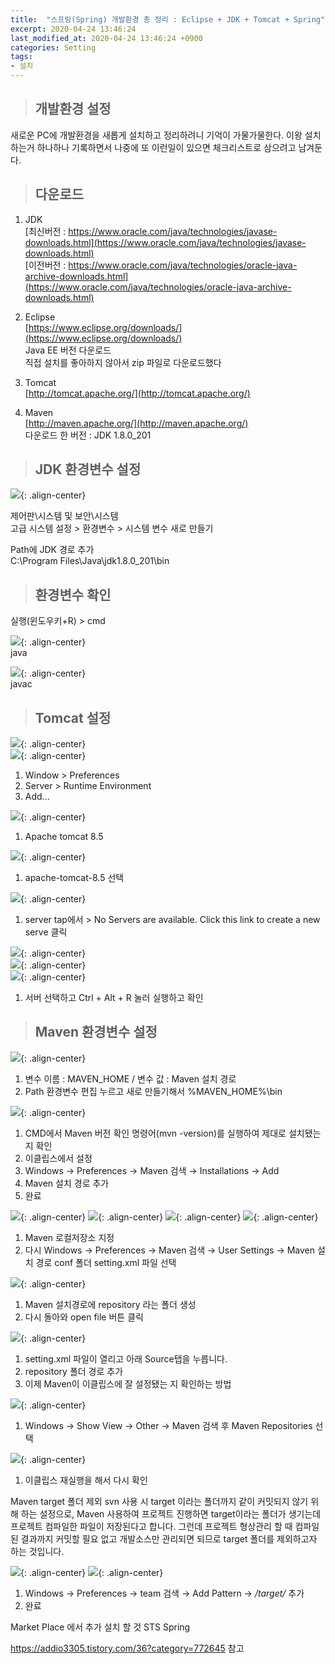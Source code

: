 ```yaml
---
title:  "스프링(Spring) 개발환경 총 정리 : Eclipse + JDK + Tomcat + Spring"
excerpt: 2020-04-24 13:46:24
last_modified_at: 2020-04-24 13:46:24 +0900
categories: Setting
tags:
- 설치
---
```


>## 개발환경 설정

새로운 PC에 개발환경을 새롭게 설치하고 정리하려니 기억이 가물가물한다.
이왕 설치하는거 하나하나 기록하면서 나중에 또 이런일이 있으면 체크리스트로 삼으려고 남겨둔다.


>## 다운로드

1. JDK  
  [최신버전 : https://www.oracle.com/java/technologies/javase-downloads.html](https://www.oracle.com/java/technologies/javase-downloads.html)  
  [이전버전 : https://www.oracle.com/java/technologies/oracle-java-archive-downloads.html](https://www.oracle.com/java/technologies/oracle-java-archive-downloads.html)  

1. Eclipse  
  [https://www.eclipse.org/downloads/](https://www.eclipse.org/downloads/)  
  Java EE 버전 다운로드  
  직접 설치를 좋아하지 않아서 zip 파일로 다운로드했다  

1. Tomcat  
  [http://tomcat.apache.org/](http://tomcat.apache.org/)  

1. Maven  
  [http://maven.apache.org/](http://maven.apache.org/)  
  다운로드 한 버전 : JDK 1.8.0_201  


>## JDK 환경변수 설정

![](/assets/images/set/set_12.JPG){: .align-center}

제어판\시스템 및 보안\시스템  
고급 시스템 설정 > 환경변수 > 시스템 변수 새로 만들기

Path에 JDK 경로 추가  
C:\Program Files\Java\jdk1.8.0_201\bin  


>## 환경변수 확인  

실행(윈도우키+R) > cmd  

![](/assets/images/set/set_02.JPG){: .align-center}  
java  

![](/assets/images/set/set_03.JPG){: .align-center}  
javac  


>## Tomcat 설정  

![](/assets/images/set/set_04.JPG){: .align-center}  
![](/assets/images/set/set_05.JPG){: .align-center}  
1. Window > Preferences  
1. Server > Runtime Environment  
1. Add...  

![](/assets/images/set/set_06.JPG){: .align-center}  
1. Apache tomcat 8.5  

![](/assets/images/set/set_07.JPG){: .align-center}  
1. apache-tomcat-8.5 선택  

![](/assets/images/set/set_08.JPG){: .align-center}  
1. server tap에서 > No Servers are available. Click this link to create a new serve 클릭  

![](/assets/images/set/set_09.JPG){: .align-center}  
![](/assets/images/set/set_10.JPG){: .align-center}  
![](/assets/images/set/set_11.JPG){: .align-center}  
1. 서버 선택하고 Ctrl + Alt + R 눌러 실행하고 확인  
  

>## Maven 환경변수 설정  

![](/assets/images/set/set_13.JPG){: .align-center}
1. 변수 이름 : MAVEN_HOME / 변수 값 : Maven 설치 경로
1. Path 환경변수 편집 누르고 새로 만들기해서 %MAVEN_HOME%\bin

![](/assets/images/set/set_14.JPG){: .align-center}
1. CMD에서 Maven 버전 확인 명령어(mvn -version)를 실행하여 제대로 설치됐는지 확인
1. 이클립스에서 설정
1. Windows → Preferences → Maven 검색 → Installations → Add
1. Maven 설치 경로 추가
1. 완료

![](/assets/images/set/set_15.JPG){: .align-center}
![](/assets/images/set/set_16.JPG){: .align-center}
![](/assets/images/set/set_17.JPG){: .align-center}
![](/assets/images/set/set_18.JPG){: .align-center}


1. Maven 로컬저장소 지정
1. 다시 Windows → Preferences → Maven 검색 → User Settings → Maven 설치 경로 conf 폴더 setting.xml 파일 선택

![](/assets/images/set/set_19.JPG){: .align-center}
1. Maven 설치경로에 repository 라는 폴더 생성
1. 다시 돌아와 open file 버튼 클릭

![](/assets/images/set/set_20.JPG){: .align-center}


1. setting.xml 파일이 열리고 아래 Source탭을 누릅니다.
1. <localRepository> repository 폴더 경로 </localRepository> 추가
1. 이제 Maven이 이클립스에 잘 설정됐는 지 확인하는 방법

![](/assets/images/set/set_21.JPG){: .align-center}
1. Windows → Show View → Other → Maven 검색 후 Maven Repositories 선택

![](/assets/images/set/set_22.JPG){: .align-center}
1. 이클립스 재실행을 해서 다시 확인


Maven target 폴더 제외
svn 사용 시 target 이라는 폴더까지 같이 커밋되지 않기 위해 하는 설정으로, Maven 사용하여 프로젝트 진행하면 target이라는 폴더가 생기는데 프로젝트 컴파일한 파일이 저장된다고 합니다. 그런데 프로젝트 형상관리 할 때 컴파일된 결과까지 커밋할 필요 없고 개발소스만 관리되면 되므로 target 폴더를 제외하고자 하는 것입니다.

![](/assets/images/set/set_23.JPG){: .align-center}
![](/assets/images/set/set_24.JPG){: .align-center}
1. Windows → Preferences → team 검색 → Add Pattern → */target/* 추가
2. 완료


Market Place 에서 추가 설치 할 것
STS Spring


https://addio3305.tistory.com/36?category=772645 참고
